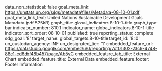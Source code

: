 data_non_statistical: false
goal_meta_link: https://unstats.un.org/sdgs/metadata/files/Metadata-08-10-01.pdf
goal_meta_link_text: United Nations Sustainable Development Goals Metadata (pdf 525kB)
graph_title: global_indicators.8-10-1-title
graph_type: bar
indicator_number: 8.10.1
indicator_name: global_indicators.8-10-1-title
indicator_sort_order: 08-10-01
published: true
reporting_status: complete
sdg_goal: '8'
target_name: global_targets.8-10-title
target_id: '8.10'
un_custodian_agency: IMF
un_designated_tier: '1'
embedded_feature_url: https://datastudio.google.com/embed/u/0/reporting/7cf01302-23c9-4748-88c1-cd6dbf48b457/page/Ab5yC
embedded_feature_tab_title: External Chart
embedded_feature_title: External Data
embedded_feature_footer: Footer Information
